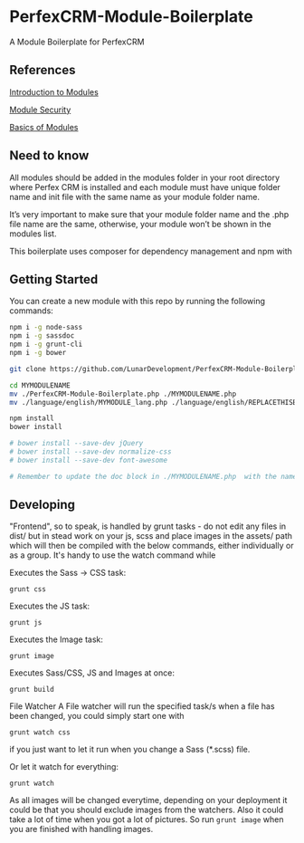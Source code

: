 # PerfexCRM-Module-Boilerplate
A Module Boilerplate for PerfexCRM

## References

[Introduction to Modules](https://help.perfexcrm.com/introduction-to-perfex-crm-modules/)

[Module Security](https://help.perfexcrm.com/module-security/)

[Basics of Modules](https://help.perfexcrm.com/module-basics/)

## Need to know

All modules should be added in the modules folder in your root directory where Perfex CRM is installed and each module must have unique folder name and init file with the same name as your module folder name.

It’s very important to make sure that your module folder name and the .php file name are the same, otherwise, your module won’t be shown in the modules list. 

This boilerplate uses composer for dependency management and npm with 

## Getting Started 

You can create a new module with this repo by running the following commands: 

```bash
npm i -g node-sass
npm i -g sassdoc
npm i -g grunt-cli
npm i -g bower

git clone https://github.com/LunarDevelopment/PerfexCRM-Module-Boilerplate.git MYMODULENAME 

cd MYMODULENAME 
mv ./PerfexCRM-Module-Boilerplate.php ./MYMODULENAME.php 
mv ./language/english/MYMODULE_lang.php ./language/english/REPLACETHISBIT_lang.php 

npm install 
bower install

# bower install --save-dev jQuery
# bower install --save-dev normalize-css
# bower install --save-dev font-awesome

# Remember to update the doc block in ./MYMODULENAME.php  with the name of your module and a description

```

## Developing 

"Frontend", so to speak, is handled by grunt tasks - do not edit any files in dist/ but in stead work on your js, scss and place images in the assets/ path which will then be compiled with the below commands, either individually or as a group. It's handy to use the watch command while 

Executes the Sass -> CSS task:

`grunt css`

Executes the JS task:

`grunt js`

Executes the Image task:

`grunt image`

Executes Sass/CSS, JS and Images at once:

`grunt build`

File Watcher
A File watcher will run the specified task/s when a file has been changed, you could simply start one with

`grunt watch css`

if you just want to let it run when you change a Sass (*.scss) file.

Or let it watch for everything:

`grunt watch`

As all images will be changed everytime, depending on your deployment it could be that you should exclude images from the watchers. Also it could take a lot of time when you got a lot of pictures. So run `grunt image` when you are finished with handling images.


